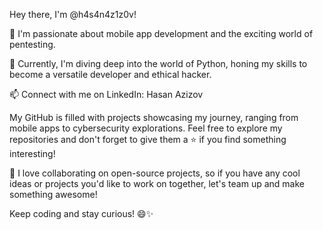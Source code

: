  Hey there, I'm @h4s4n4z1z0v!

👀 I'm passionate about mobile app development and the exciting world of pentesting.

🌱 Currently, I'm diving deep into the world of Python, honing my skills to become a versatile developer and ethical hacker.

📫 Connect with me on LinkedIn: Hasan Azizov

My GitHub is filled with projects showcasing my journey, ranging from mobile apps to cybersecurity explorations. Feel free to explore my repositories and don't forget to give them a ⭐ if you find something interesting!

🔭 I love collaborating on open-source projects, so if you have any cool ideas or projects you'd like to work on together, let's team up and make something awesome!

Keep coding and stay curious! 😄✨
